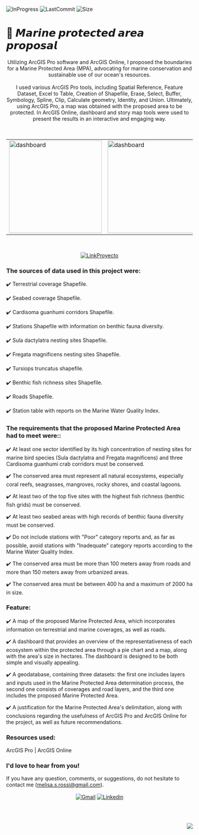 ![InProgress](https://img.shields.io/badge/Status-completed-A7FC00?style=flat-square)
![LastCommit](https://img.shields.io/github/last-commit/melirossi/arcgis-mpa-proposal?color=FC00A7&label=Last%20commit&style=flat-square)
![Size](https://img.shields.io/github/repo-size/melirossi/arcgis-mpa-proposal?color=00A7FC&label=Repo%20size&style=flat-square)

# 🌊 𝙈𝙖𝙧𝙞𝙣𝙚 𝙥𝙧𝙤𝙩𝙚𝙘𝙩𝙚𝙙 𝙖𝙧𝙚𝙖 𝙥𝙧𝙤𝙥𝙤𝙨𝙖𝙡

<p align="center">
Utilizing ArcGIS Pro software and ArcGIS Online, I proposed the boundaries for a Marine Protected Area (MPA), advocating for marine conservation and sustainable use of our ocean's resources.
<br>
<br>
I used various ArcGIS Pro tools, including Spatial Reference, Feature Dataset, Excel to Table, Creation of Shapefile, Erase, Select, Buffer, Symbology, Spline, Clip, Calculate geometry, Identity, and Union. Ultimately, using ArcGIS Pro, a map was obtained with the proposed area to be protected. In ArcGIS Online, dashboard and story map tools were used to present the results in an interactive and engaging way.
</p>
<br>
<table align="center">
  <tr>
    <td><img src="https://github.com/melirossi/arcgis-mpa-proposal/blob/master/Im%C3%A1genes/MapaFinal.png" alt="dashboard" height="250"></td>
    <td><img src="https://github.com/melirossi/arcgis-mpa-proposal/blob/master/Im%C3%A1genes/Dashboard.JPG" alt="dashboard" height="250"></td>
  </tr>
</table>
<br>
<p align="center">
<a href="https://drive.google.com/file/d/1vTsN7yJtxEd7aTnRYNImSDSTRmBRmxzG/view?usp=sharing" target="blank"><img align="center" src="https://img.shields.io/badge/Link_to_project-FC7800?style=for-the-badge" alt="LinkProyecto"/></a>
</p>

### The sources of data used in this project were:

✔️ Terrestrial coverage Shapefile.

✔️ Seabed coverage Shapefile.

✔️ Cardisoma guanhumi corridors Shapefile.

✔️ Stations Shapefile with information on benthic fauna diversity.
 
✔️ Sula dactylatra nesting sites Shapefile.

✔️ Fregata magnificens nesting sites Shapefile.

✔️ Tursiops truncatus shapefile.

✔️ Benthic fish richness sites Shapefile.

✔️ Roads Shapefile.

✔️ Station table with reports on the Marine Water Quality Index.

### The requirements that the proposed Marine Protected Area had to meet were::

✔️ At least one sector identified by its high concentration of nesting sites for marine bird species (Sula dactylatra and Fregata magnificens) and three Cardisoma guanhumi crab corridors must be conserved.

✔️ The conserved area must represent all natural ecosystems, especially coral reefs, seagrasses, mangroves, rocky shores, and coastal lagoons.

✔️ At least two of the top five sites with the highest fish richness (benthic fish grids) must be conserved.

✔️ At least two seabed areas with high records of benthic fauna diversity must be conserved.

✔️ Do not include stations with "Poor" category reports and, as far as possible, avoid stations with "Inadequate" category reports according to the Marine Water Quality Index.

✔️ The conserved area must be more than 100 meters away from roads and more than 150 meters away from urbanized areas.

✔️ The conserved area must be between 400 ha and a maximum of 2000 ha in size.

### Feature:

✔️ A map of the proposed Marine Protected Area, which incorporates information on terrestrial and marine coverages, as well as roads.

✔️ A dashboard that provides an overview of the representativeness of each ecosystem within the protected area through a pie chart and a map, along with the area's size in hectares. The dashboard is designed to be both simple and visually appealing. 

✔️ A geodatabase, containing three datasets: the first one includes layers and inputs used in the Marine Protected Area determination process, the second one consists of coverages and road layers, and the third one includes the proposed Marine Protected Area.

✔️ A justification for the Marine Protected Area's delimitation, along with conclusions regarding the usefulness of ArcGIS Pro and ArcGIS Online for the project, as well as future recommendations.

### Resources used:

ArcGIS Pro | ArcGIS Online

### I'd love to hear from you!

If you have any question, comments, or suggestions, do not hesitate to contact me (melisa.s.rossi@gmail.com). 

<p align="center">
<a href="mailto:melisa.s.rossi@gmail.com" target="blank"><img align="center" src="https://img.shields.io/badge/Gmail-D14836?style=for-the-badge&logo=gmail&logoColor=AAE2FC&color=9C9C9C" alt="Gmail"/></a>
<a href="https://www.linkedin.com/in/melisasrossi/" target="blank"><img align="center" src="https://img.shields.io/badge/linkedin-0A66C2?style=for-the-badge&logo=linkedin&logoColor=AAE2FC&color=9C9C9C" alt="Linkedin"/></a>
</p>
<br>
<br>
<p align="right">
<a><img align="center" src="https://img.shields.io/badge/MADE_WITH_L♡VE_BY_MEL-AAE2FC?style=for-the-badge&logo=appveyor.svg"></a>
</p>
